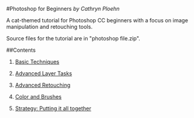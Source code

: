 #Photoshop for Beginners
_by Cathryn Ploehn_

A cat-themed tutorial for Photoshop CC beginners with a focus on image manipulation and retouching tools.

Source files for the tutorial are in "photoshop file.zip".

##Contents
1. [Basic Techniques](1_basictechniques.md)

2. [Advanced Layer Tasks](2_advancedtechniques.md)

3. [Advanced Retouching](3_retouching.md)

4. [Color and Brushes](4_colorandbrushes.md)

5. [Strategy: Putting it all together](5_strategy.md)
